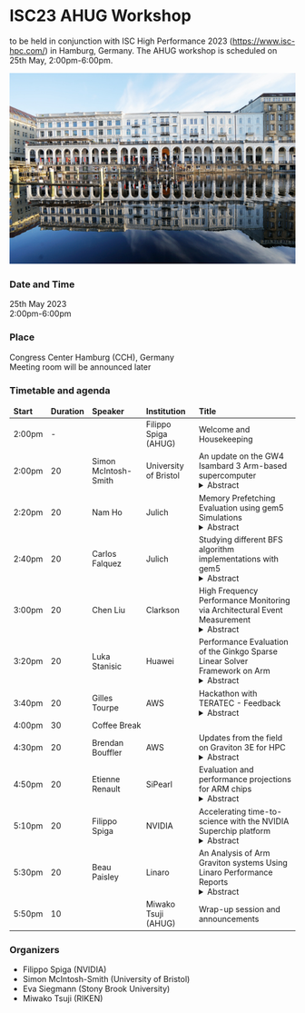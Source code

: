 # ISC23 AHUG Workshop 

to be held in conjunction with ISC High Performance 2023 (https://www.isc-hpc.com/) in Hamburg, Germany. The AHUG workshop is scheduled on 25th May, 2:00pm-6:00pm. 

![Alt text](hamburg1.JPG "Optional title")

### Date and Time
25th May 2023<br>
2:00pm-6:00pm


### Place
Congress Center Hamburg (CCH), Germany<br>
Meeting room will be announced later

### Timetable and agenda 

<table>
<thead>
<td><b>Start</b></td>
<td><b>Duration</b></td>
<td><b>Speaker</b></td>
<td><b>Institution</b></td>
<td><b>Title</b></td>
</thead>
<tbody>
<tr>
<td> 2:00pm</td>
<td> -</td>
<td> </td>
<td> Filippo Spiga (AHUG) </td>
<td> Welcome and Housekeeping </td>
</tr>

<tr>
<td> 2:00pm</td>
<td> 20</td>
<td> Simon McIntosh-Smith</td>
<td> University of Bristol	</td>
<td> An update on the GW4 Isambard 3 Arm-based supercomputer
<details>
  <summary>
    Abstract
  </summary>
  <details-menu>
  The GW4 Isambard supercomputer was the first production Arm-based system when it went live in the spring of 2018. Having already gone through two generations of Arm technology, Isambard 3, due to launch at the end of 2023, will be based on NVIDIA's new Grace CPUs. Isambard 3 will deliver 5-6 times the performance of Isambard 2, while using only 20% more power. In this talk we will describe the new system, as well as giving an update on the progress of Isambard's multi-year mission to port and optimise codes to the Arm architecture.
  </details-menu>
</details>

</td>
</tr>

<tr>
<td> 2:20pm</td>
<td> 20</td>
<td> Nam Ho</td>	
<td> Julich	</td>
<td> Memory Prefetching Evaluation using gem5 Simulations
<details>
  <summary>
    Abstract
  </summary>
  <details-menu>
　Significantly increased memory bandwidth is increasingly difficult to exploit in standard multicore CPU architectures. Memory prefetchers play an important role in hiding memory access latencies and ensuring sufficiently high memory-level parallelism. In this talk, we report on ongoing efforts for exploring their impact on various HPC benchmarks and mini-apps that implement performance-critical kernels of Lattice Boltzmann Method, finite element, and reverse time migration methods. Using modern Arm core cores we explore the performance impact of different memory prefetchers solutions and configurations that have been implemented in the gem5 simulator.
  </details-menu>
</details>
</td>
</tr>


<tr>
<td> 2:40pm</td>
<td> 20</td>
<td> Carlos Falquez</td>		
<td> Julich</td>
<td> Studying different BFS algorithm implementations with gem5
<details>
  <summary>
    Abstract
  </summary>
  <details-menu>
　To leverage different CPU features, different implementations of the breadth-first search (BFS) algorithm have been proposed. The gem5 simulator provides the opportunity to investigate how these implementations exploit different CPU configurations. For our study, we assume a modern Arm processor core like Neoverse V1 and report on the impact of different SVE pipelines, cache, network-on-chip, and memory configurations.
  </details-menu>
</details>
</td>
</tr>

<tr>
<td> 3:00pm</td>
<td> 20</td>
<td> Chen Liu</td>		
<td> Clarkson</td>
<td> High Frequency Performance Monitoring via Architectural Event Measurement
<details>
  <summary>
    Abstract
  </summary>
  <details-menu>
　Obtaining detailed software execution information via performance monitoring counters is a powerful analysis technique. Performance counters provide an effective method to monitor program behaviors; hence performance bottlenecks due to hardware architecture or software design and implementation can be identified, isolated and improved on. The granularity and overhead of the monitoring mechanism, however, are paramount to proper analysis. Many prior designs have been able to provide performance counter monitoring with inherited drawbacks such as intrusive code changes, a slow timer system, or the need for a kernel patch. In this session, we introduce K-LEB (Kernel - Lineage of Event Behavior), a new monitoring mechanism that can produce precise, non-intrusive, low-overhead, periodic performance counter data, and support ARM processors. In this talk, we will discuss the performance counter profiling tools design choice and implementation and how to utilize the performance monitoring counter for the low-cost software analysis and its applications.
  </details-menu>
</details>
</td>
</tr>

<tr>
<td> 3:20pm</td>
<td> 20</td>
<td> Luka Stanisic</td>		
<td> Huawei</td>
<td> Performance Evaluation of the Ginkgo Sparse Linear Solver Framework on Arm
<details>
  <summary>
    Abstract
  </summary>
  <details-menu>
　The Ginkgo linear algebra library provides a set of preconditioners and iterative solvers for sparse systems. Ginkgo receives attention for supporting accelerators, but also targets CPUs with OpenMP kernels that we focus on. We characterize the behavior of Ginkgo’s benchmarks (SpMV with 5 formats, matrix conversions, 7 solvers, 9 preconditioners) wrt. hot kernels, top-down analysis, roofline model and working set, along with OpenMP imbalance, pragma use and thread placement on one AArch64 Huawei Kunpeng920 system using GNU GCC and 10 matrices from SuiteSparse. Selected results are complemented with evaluations on AWS Graviton3, 3rd-gen Intel Xeon and AMD EPYC. We offer guidance for optimizing the OpenMP executor by identifying tuning opportunities and pitfalls. The solvers are in the memory-bound region of the roofline model with arithmetic intensity from 0.1 to 3, leading to a FLOPS efficiency below 1%. Scalability is limited by OpenMP imbalance of up to 43% for selected usecases.cThe Ginkgo linear algebra library provides a set of preconditioners and iterative solvers for sparse systems. Ginkgo receives attention for supporting accelerators, but also targets CPUs with OpenMP kernels that we focus on. We characterize the behavior of Ginkgo’s benchmarks (SpMV with 5 formats, matrix conversions, 7 solvers, 9 preconditioners) wrt. hot kernels, top-down analysis, roofline model and working set, along with OpenMP imbalance, pragma use and thread placement on one AArch64 Huawei Kunpeng920 system using GNU GCC and 10 matrices from SuiteSparse. Selected results are complemented with evaluations on AWS Graviton3, 3rd-gen Intel Xeon and AMD EPYC. We offer guidance for optimizing the OpenMP executor by identifying tuning opportunities and pitfalls. The solvers are in the memory-bound region of the roofline model with arithmetic intensity from 0.1 to 3, leading to a FLOPS efficiency below 1%. Scalability is limited by OpenMP imbalance of up to 43% for selected usecases.
  </details-menu>
</details>
</td>
</tr>

<tr>
<td> 3:40pm</td>
<td> 20</td>
<td>Gilles Tourpe </td>		
<td> AWS</td>
<td> Hackathon with TERATEC - Feedback
<details>
  <summary>
    Abstract
  </summary>
  <details-menu>
　AWS, ARM, UCit and TERATEC organized a Hackathon for HPC masters universities. 10 teams competed on porting a stencil code (contributed by CGG) and code_saturne (contributed by EDF R&D) on AWS graviton3 instances. The talk proposal is to report on the learnings. This talk will be supported by AWS and ARM.
  </details-menu>
</details>
</td>
</tr>

<tr>
<td> 4:00pm</td>
<td> 30</td>
<td colspan=4> Coffee Break</td>
</tr>

<tr>
<td> 4:30pm</td>
<td> 20</td>
<td> Brendan Bouffler</td>
<td> AWS</td>
<td> Updates from the field on Graviton 3E for HPC
<details>
  <summary>
    Abstract
  </summary>
  <details-menu>
　Graviton 3E was engineered specifically for HPC customers and we've also launched an Hpc7g instance family, based on this processor, coupled with 200 Gb/s of Elastic Fabric Adapter. We'll explain how this works, how to get access to these using HPC tooling, and show the performance results we're seeing - contributed by customers.
  </details-menu>
</details>
</td>
</tr>


<tr>
<td> 4:50pm</td>
<td> 20</td>
<td> Etienne Renault</td>		
<td> SiPearl</td>
<td> Evaluation and performance projections for ARM chips
<details>
  <summary>
    Abstract
  </summary>
  <details-menu>
　The variety of ARM chips (and SOC) that are used in the HPC realm make it difficult to anticipate performances on other ARM based architectures. This talk compares the relatives performances of ARM chips on different HPC benchmarks and shows some strategies to anticipate results with a variety of different configurations.
  </details-menu>
</details>
</td>
</tr>


<tr>
<td> 5:10pm</td>
<td> 20</td>
<td> Filippo Spiga</td>		
<td> NVIDIA</td>
<td>Accelerating time-to-science with the NVIDIA Superchip platform 
<details>
  <summary>
    Abstract
  </summary>
  <details-menu>
The present talk will highlight how the NVIDIA Superchip platform (Grace Superchip and Grace Hopper Superchip), enabled by Arm Neoverse IP, is enabling HPC users and developers to achieve a better time-to-solution and energy-to-solution in their scientific workflows. Performance numbers will be disclosed and discussed, as well as the latest updates on the product go-to-market options.
  </details-menu>
</details>
</td>
</tr>


<tr>
<td> 5:30pm</td>
<td> 20</td>
<td> Beau Paisley</td>		
<td> Linaro</td>
<td> An Analysis of Arm Graviton systems Using Linaro Performance Reports
<details>
  <summary>
    Abstract
  </summary>
  <details-menu>
　In this presentation we will give an overview of Linaro Performance Reports, an application profiler for HPC applications.  We will use the tool to create a case study for analyzing various configurations of the WRF weather code on various configurations of AWS Graviton systems. 
  </details-menu>
</details>
</td>
</tr>

<tr>
<td> 5:50pm</td>
<td> 10</td>
<td> </td>
<td> Miwako Tsuji (AHUG) </td>
<td> Wrap-up session and announcements </td>
</tr>


</tbody>
</table>


### Organizers
- Filippo Spiga (NVIDIA) 
- Simon McIntosh-Smith (University of Bristol)
- Eva Siegmann (Stony Brook University)
- Miwako Tsuji (RIKEN)
